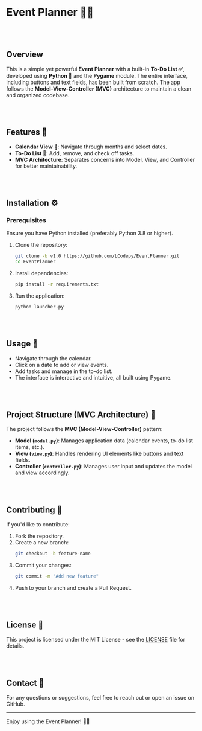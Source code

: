 # Event Planner 📅✨

<br><br>

## Overview
This is a simple yet powerful **Event Planner** with a built-in **To-Do List ✅**, developed using **Python 🐍** and the **Pygame** module. The entire interface, including buttons and text fields, has been built from scratch. The app follows the **Model-View-Controller (MVC)** architecture to maintain a clean and organized codebase.

<br><br>

## Features 🚀
- **Calendar View 📆**: Navigate through months and select dates.
- **To-Do List 📝**: Add, remove, and check off tasks.
- **MVC Architecture**: Separates concerns into Model, View, and Controller for better maintainability.

<br><br>

## Installation ⚙️
### Prerequisites
Ensure you have Python installed (preferably Python 3.8 or higher).

1. Clone the repository:
   ```bash
   git clone -b v1.0 https://github.com/LCodepy/EventPlanner.git
   cd EventPlanner
   ```
2. Install dependencies:
   ```bash
   pip install -r requirements.txt
   ```
3. Run the application:
   ```bash
   python launcher.py
   ```
   
<br><br>

## Usage 🎯
- Navigate through the calendar.
- Click on a date to add or view events.
- Add tasks and manage in the to-do list.
- The interface is interactive and intuitive, all built using Pygame.

<br><br>

## Project Structure (MVC Architecture) 📂
The project follows the **MVC (Model-View-Controller)** pattern:

- **Model (`model.py`)**: Manages application data (calendar events, to-do list items, etc.).
- **View (`view.py`)**: Handles rendering UI elements like buttons and text fields.
- **Controller (`controller.py`)**: Manages user input and updates the model and view accordingly.

<br><br>

## Contributing 🤝
If you'd like to contribute:
1. Fork the repository.
2. Create a new branch:
   ```bash
   git checkout -b feature-name
   ```
3. Commit your changes:
   ```bash
   git commit -m "Add new feature"
   ```
4. Push to your branch and create a Pull Request.

<br><br>

## License 📜
This project is licensed under the MIT License - see the [LICENSE](LICENSE) file for details.

<br><br>

## Contact 📧
For any questions or suggestions, feel free to reach out or open an issue on GitHub.

---
Enjoy using the Event Planner! 🚀🎉


